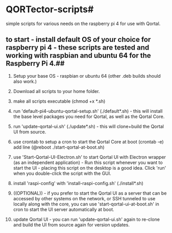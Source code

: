 # QORTector-scripts#

simple scripts for various needs on the raspberry pi 4 for use with Qortal.

## to start - install default OS of your choice for raspberry pi 4 - these scripts are tested and working with raspbian and ubuntu 64 for the Raspberry Pi 4.##

1. Setup your base OS - raspbian or ubuntu 64 (other .deb builds should also work.)

2. Download all scripts to your home folder.

3. make all scripts executable (chmod +x *.sh)

4. run 'default-pi4-ubuntu-qortal-setup.sh' (./default*.sh) - this will install the base level packages you need for Qortal, as well as the Qortal Core.

5. run 'update-qortal-ui.sh' (./update*.sh) - this will clone+build the Qortal UI from source.

6. use crontab to setup a cron to start the Qortal Core at boot (crontab -e) add line (@reboot ./start-qortal-at-boot.sh)

7. use 'Start-Qortal-UI-Electron.sh' to start Qortal UI with Electron wrapper (as an independent application) - Run this script whenever you want to start the UI - placing this script on the desktop is a good idea. Click 'run' when you double-click the script with the GUI.

8. install 'raspi-config' with 'install-raspi-config.sh' (./install*.sh)

9. ((OPTIONAL)) - if you prefer to start the Qortal UI as a server that can be accessed by other systems on the network, or SSH tunneled to use locally along with the core, you can use 'start-qortal-ui-at-boot.sh' in cron to start the UI server automatically at boot.

10. update Qortal UI - you can run 'update-qortal-ui.sh' again to re-clone and build the UI from source again for version updates.
